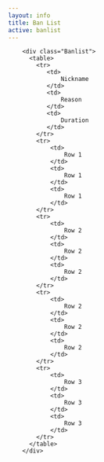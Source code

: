 ```yaml
---
layout: info
title: Ban List
active: banlist
---
```


<!-- <section class="offset2 span8" id="primary">
<div role="main" id="content">

<article class="post">
<header class="page-header">
<h2 class="entry-title">Ban List</h2>
</header>
<div class="entry-content clearfix"> -->
        <div class="Banlist">
          <table>
            <tr>
               <td>
                   Nickname
               </td>
               <td>
                   Reason
               </td>
               <td>
                   Duration
               </td>
            </tr>
            <tr>
                <td>
                    Row 1
                </td>
                <td>
                    Row 1
                </td>
                <td>
                    Row 1
                </td>
            </tr>
            <tr>
                <td>
                    Row 2
                </td>
                <td>
                    Row 2
                </td>
                <td>
                    Row 2
                </td>
            </tr>
            <tr>
                <td>
                    Row 2
                </td>
                <td>
                    Row 2
                </td>
                <td>
                    Row 2
                </td>
            </tr>
            <tr>
                <td>
                    Row 3
                </td>
                <td>
                    Row 3
                </td>
                <td>
                    Row 3
                </td>
            </tr>
          </table>
        </div>
<!-- </div>
</article>
</div>
</section> -->
